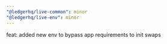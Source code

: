 ```yaml
---
"@ledgerhq/live-common": minor
"@ledgerhq/live-env": minor
---
```


feat: added new env to bypass app requirements to init swaps
